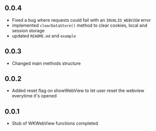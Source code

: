 ## 0.0.4
* Fixed a bug where requests could fail with an ```INVALID_WEBVIEW``` error
* implemented ```clearDataStore()``` method to clear cookies, local and session storage
* updated ```README.md``` and ```example```

## 0.0.3

* Changed main methods structure

## 0.0.2

* Added reset flag on showWebView to let user reset the webview everytime it's opened 

## 0.0.1

* Stub of WKWebView functions completed
